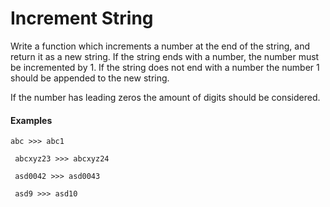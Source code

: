 # Increment String

Write a function which increments a number at the end of the string, and return it as a new string. 
    If the string ends with a number, the number must be incremented by 1. 
    If the string does not end with a number the number 1 should be appended to the new string.  

If the number has leading zeros the amount of digits should be considered.


#### Examples

   ```
   abc >>> abc1

    abcxyz23 >>> abcxyz24

    asd0042 >>> asd0043

    asd9 >>> asd10
```

